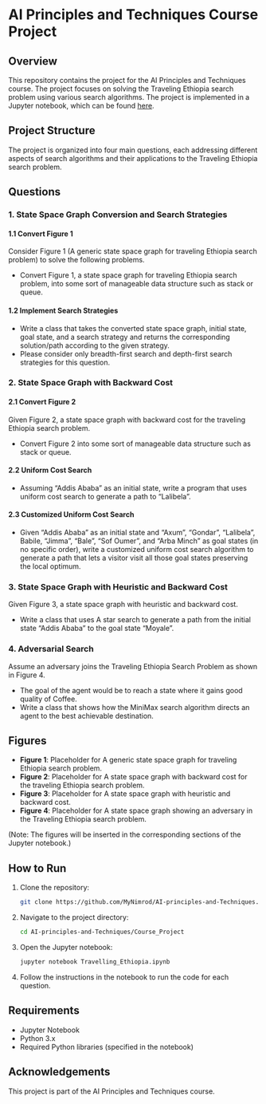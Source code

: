 # AI Principles and Techniques Course Project

## Overview

This repository contains the project for the AI Principles and Techniques course. The project focuses on solving the Traveling Ethiopia search problem using various search algorithms. The project is implemented in a Jupyter notebook, which can be found [here](https://github.com/MyNimrod/AI-principles-and-Techniques/blob/main/Course_Project/Travelling_Ethiopia.ipynb).

## Project Structure

The project is organized into four main questions, each addressing different aspects of search algorithms and their applications to the Traveling Ethiopia search problem.

## Questions

### 1. State Space Graph Conversion and Search Strategies

#### 1.1 Convert Figure 1

Consider Figure 1 (A generic state space graph for traveling Ethiopia search problem) to solve the following problems.

- Convert Figure 1, a state space graph for traveling Ethiopia search problem, into some sort of manageable data structure such as stack or queue.

#### 1.2 Implement Search Strategies

- Write a class that takes the converted state space graph, initial state, goal state, and a search strategy and returns the corresponding solution/path according to the given strategy.
- Please consider only breadth-first search and depth-first search strategies for this question.

### 2. State Space Graph with Backward Cost

#### 2.1 Convert Figure 2

Given Figure 2, a state space graph with backward cost for the traveling Ethiopia search problem.

- Convert Figure 2 into some sort of manageable data structure such as stack or queue.

#### 2.2 Uniform Cost Search

- Assuming “Addis Ababa” as an initial state, write a program that uses uniform cost search to generate a path to “Lalibela”.

#### 2.3 Customized Uniform Cost Search

- Given “Addis Ababa” as an initial state and “Axum”, “Gondar”, “Lalibela”, Babile, “Jimma”, “Bale”, “Sof Oumer”, and “Arba Minch” as goal states (in no specific order), write a customized uniform cost search algorithm to generate a path that lets a visitor visit all those goal states preserving the local optimum.

### 3. State Space Graph with Heuristic and Backward Cost

Given Figure 3, a state space graph with heuristic and backward cost.

- Write a class that uses A star search to generate a path from the initial state “Addis Ababa” to the goal state “Moyale”.

### 4. Adversarial Search

Assume an adversary joins the Traveling Ethiopia Search Problem as shown in Figure 4.

- The goal of the agent would be to reach a state where it gains good quality of Coffee.
- Write a class that shows how the MiniMax search algorithm directs an agent to the best achievable destination.

## Figures

- **Figure 1**: Placeholder for A generic state space graph for traveling Ethiopia search problem.
- **Figure 2**: Placeholder for A state space graph with backward cost for the traveling Ethiopia search problem.
- **Figure 3**: Placeholder for A state space graph with heuristic and backward cost.
- **Figure 4**: Placeholder for A state space graph showing an adversary in the Traveling Ethiopia search problem.

(Note: The figures will be inserted in the corresponding sections of the Jupyter notebook.)

## How to Run

1. Clone the repository:
    ```bash
    git clone https://github.com/MyNimrod/AI-principles-and-Techniques.git
    ```
2. Navigate to the project directory:
    ```bash
    cd AI-principles-and-Techniques/Course_Project
    ```
3. Open the Jupyter notebook:
    ```bash
    jupyter notebook Travelling_Ethiopia.ipynb
    ```
4. Follow the instructions in the notebook to run the code for each question.

## Requirements

- Jupyter Notebook
- Python 3.x
- Required Python libraries (specified in the notebook)

## Acknowledgements

This project is part of the AI Principles and Techniques course.


